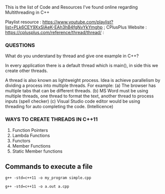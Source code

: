 This is the list of Code and Resources I've found online regarding Multithreading in C++

Playlist resource : https://www.youtube.com/playlist?list=PLk6CEY9XxSIAeK-EAh3hB4fgNvYkYmghp ;
CPlusPlus Website : https://cplusplus.com/reference/thread/thread/ :

### QUESTIONS

What do you understand by thread and give one example in C++?

In every application there is a default thread which is main(), in side this we create other threads.

A thread is also known as lightweight process. Idea is achieve parallelism by dividing a process into multiple threads.
For example:
(a) The browser has multiple tabs that can be different threads.
(b) MS Word must be using multiple threads, one thread to format the text, another thread to process inputs (spell checker)
(c) Visual Studio code editor would be using threading for auto completing the code. (Intellicence)

### WAYS TO CREATE THREADS IN C++11

1. Function Pointers
2. Lambda Functions
3. Functors
4. Member Functions
5. Static Member functions

## Commands to execute a file

`g++ -std=c++11 -o my_program simple.cpp`

`g++ -std=c++11 -o a.out a.cpp`
